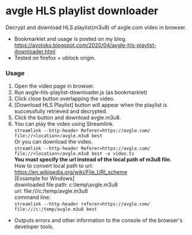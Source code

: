 # avgle HLS playlist downloader
Decrypt and download HLS playlist(m3u8) of avgle.com video in browser.
* Bookmarklet and usage is posted on my blog. https://avotoko.blogspot.com/2020/04/avgle-hls-playlist-downloader.html
* Tested on firefox + ublock origin. 
### Usage ###
1. Open the video page in browser.
2. Run avgle-hls-playlist-downloader.js (as bookmarklet)
3. Click close button overlapping the video.
4. [Download HLS Playlist] button will appear when the playlist is successfully retrieved and decrypted.
5. Click the button and download avgle.m3u8.
5. You can play the video using Streamlink.  
`streamlink --http-header Referer=https://avgle.com/ file://<location>/avgle.m3u8 best`  
Or you can download the video.  
`streamlink --http-header Referer=https://avgle.com/ file://<location>/avgle.m3u8 best -o video.ts`  
**You must specify the url instead of the local path of m3u8 file.**  
How to convert local path to url: https://en.wikipedia.org/wiki/File_URI_scheme  
[Exsample for Windows]  
downloaded file path: c:\temp\avgle.m3u8  
url: file:///c:/temp/avgle.m3u8  
command line:  
`streamlink --http-header referer=https://avgle.com/ file:///c:/temp/avgle.m3u8 best`  

* Outputs errors and other information to the console of the browser's developer tools.  


